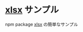 # [xlsx](https://www.npmjs.com/package/xlsx) サンプル

npm package [xlsx](https://www.npmjs.com/package/xlsx) の簡単なサンプル

